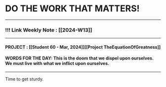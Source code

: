 
# DO THE WORK THAT MATTERS!

--- 
### !!! Link Weekly Note : [[2024-W13]]
---
#### PROJECT : [[Student 60 - Mar, 2024]][[Project TheEquationOfGreatness]]
#### WORDS FOR THE DAY: This is the doom that we dispel upon ourselves. We must live with what we inflict upon ourselves. 
---

Time to get sturdy. 







